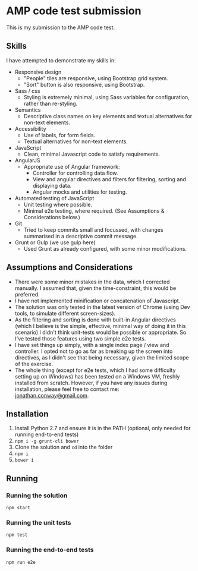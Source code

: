 # AMP code test submission

This is my submission to the AMP code test.

## Skills

I have attempted to demonstrate my skills in:

- Responsive design
    - "People" tiles are responsive, using Bootstrap grid system.
    - "Sort" button is also responsive, using Bootstrap.
- Sass / css
    - Styling is extremely minimal, using Sass variables for configuration, rather than re-styling.
- Semantics
    - Descriptive class names on key elements and textual alternatives for non-text elements.
- Accessibility
    - Use of labels, for form fields.
    - Textual alternatives for non-text elements.
- JavaScript
    - Clean, minimal Javascript code to satisfy requirements.
- AngularJS
    - Appropriate use of Angular framework:
        - Controller for controlling data flow.
        - View and angular directives and filters for filtering, sorting and displaying data.
        - Angular mocks and utilities for testing.
- Automated testing of JavaScript
    - Unit testing where possible.
    - Minimal e2e testing, where required. (See Assumptions & Considerations below.)
- Git
    - Tried to keep commits small and focussed, with changes summarised in a descriptive commit message.
- Grunt or Gulp (we use gulp here)
    - Used Grunt as already configured, with some minor modifications.

## Assumptions and Considerations

- There were some minor mistakes in the data, which I corrected manually. I assumed that, given the time-constraint, this would be preferred.
- I have not implemented minification or concatenation of Javascript.
- The solution was only tested in the latest version of Chrome (using Dev tools, to simulate different screen-sizes).
- As the filtering and sorting is done with built-in Angular directives (which I believe is the simple, effective, minimal way of doing it in this scenario) I didn't think unit-tests would be possible or appropriate. So I've tested those features using two simple e2e tests.
- I have set things up simply, with a single index page / view and controller. I opted not to go as far as breaking up the screen into directives, as I didn't see that being necessary, given the limited scope of the exercise.
- The whole thing (except for e2e tests, which I had some difficulty setting up on Windows) has been tested on a Windows VM, freshly installed from scratch. However, if you have any issues during installation, please feel free to contact me: jonathan.conway@gmail.com.

## Installation

1. Install Python 2.7 and ensure it is in the PATH (optional, only needed for running end-to-end tests)
2. `npm i -g grunt-cli bower`
3. Clone the solution and `cd` into the folder
4. `npm i`
5. `bower i`

## Running

### Running the solution

`npm start`

### Running the unit tests

`npm test`

### Running the end-to-end tests

`npm run e2e`